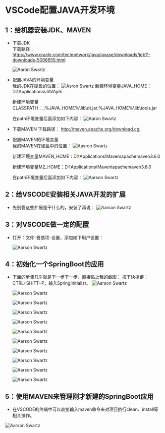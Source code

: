 # VSCode配置JAVA开发环境
## 1：给机器安装JDK、MAVEN
* 下载JDK  <br>
下载路径：https://www.oracle.com/technetwork/java/javase/downloads/jdk11-downloads-5066655.html

    ![Aaron Swartz](https://github.com/Naylor55/MarkDownImages/raw/master/VSCode%E9%85%8D%E7%BD%AEJAVA%E5%BC%80%E5%8F%91%E7%8E%AF%E5%A2%83/downloadJDK.png)

* 配置JAVA的环境变量 <br>
我的JDK在硬盘的位置：
     ![Asron Swartz](https://github.com/Naylor55/MarkDownImages/raw/master/VSCode%E9%85%8D%E7%BD%AEJAVA%E5%BC%80%E5%8F%91%E7%8E%AF%E5%A2%83/jdkpath.png)
    新建环境变量JAVA_HOME：D:\Applications\JAVAjdk

    新建环境变量CLASSPATH：.;%JAVA_HOME%\lib\dt.jar;%JAVA_HOME%\lib\tools.jar

    在path环境变量后面添加如下内容：
    ![Aaron Swartz](https://github.com/Naylor55/MarkDownImages/raw/master/VSCode%E9%85%8D%E7%BD%AEJAVA%E5%BC%80%E5%8F%91%E7%8E%AF%E5%A2%83/javapath.jpg)
* 下载MAVEN
    下载路径：
    http://maven.apache.org/download.cgi

* 配置MAVEN的环境变量 <br>
    我的MAVEN在硬盘中的位置：
    ![Aasron Swartz](https://github.com/Naylor55/MarkDownImages/raw/master/VSCode%E9%85%8D%E7%BD%AEJAVA%E5%BC%80%E5%8F%91%E7%8E%AF%E5%A2%83/mavenWindowsPath.png)

    新建环境变量MAVEN_HOME：D:\Applications\Maven\apachemaven3.6.0

    新建环境变量M2_HOME：D:\Applications\Maven\apachemaven3.6.0

    在path环境变量后面添加如下内容：
    ![Aarson Swartz](https://github.com/Naylor55/MarkDownImages/raw/master/VSCode%E9%85%8D%E7%BD%AEJAVA%E5%BC%80%E5%8F%91%E7%8E%AF%E5%A2%83/mavenPath.jpg)
    

## 2：给VSCODE安装相关JAVA开发的扩展
* 先别管这些扩展是干什么的，安装了再说：
    ![Aarson Swartz](https://github.com/Naylor55/MarkDownImages/raw/master/VSCode%E9%85%8D%E7%BD%AEJAVA%E5%BC%80%E5%8F%91%E7%8E%AF%E5%A2%83/vsCodeJavaExtensions.jpg)
    


## 3：对VSCODE做一定的配置
* 打开：文件-首选项-设置，添加如下用户设置：

    ![Aarson Swartz](https://github.com/Naylor55/MarkDownImages/raw/master/VSCode%E9%85%8D%E7%BD%AEJAVA%E5%BC%80%E5%8F%91%E7%8E%AF%E5%A2%83/vscodeJavaMavenConfig.png)
## 4：初始化一个SpringBoot的应用
* 下面的步骤几乎就是下一步下一步，直接贴上我的截图：
    按下快捷键：CTRL+SHIFT+P，输入SpringInitializr。
     ![Aarson Swartz](https://github.com/Naylor55/MarkDownImages/raw/master/VSCode%E9%85%8D%E7%BD%AEJAVA%E5%BC%80%E5%8F%91%E7%8E%AF%E5%A2%83/createSpringBoot01.png)

     ![Aarson Swartz](https://github.com/Naylor55/MarkDownImages/raw/master/VSCode%E9%85%8D%E7%BD%AEJAVA%E5%BC%80%E5%8F%91%E7%8E%AF%E5%A2%83/createSpringBoot02.png)

     ![Aarson Swartz](https://github.com/Naylor55/MarkDownImages/raw/master/VSCode%E9%85%8D%E7%BD%AEJAVA%E5%BC%80%E5%8F%91%E7%8E%AF%E5%A2%83/createSpringBoot03.png)

     ![Aarson Swartz](https://github.com/Naylor55/MarkDownImages/raw/master/VSCode%E9%85%8D%E7%BD%AEJAVA%E5%BC%80%E5%8F%91%E7%8E%AF%E5%A2%83/createSpringBoot04.png)

     ![Aarson Swartz](https://github.com/Naylor55/MarkDownImages/raw/master/VSCode%E9%85%8D%E7%BD%AEJAVA%E5%BC%80%E5%8F%91%E7%8E%AF%E5%A2%83/createSpringBoot07.png)

     ![Aarson Swartz](https://github.com/Naylor55/MarkDownImages/raw/master/VSCode%E9%85%8D%E7%BD%AEJAVA%E5%BC%80%E5%8F%91%E7%8E%AF%E5%A2%83/createSpringBoot08.png)

     ![Aarson Swartz](https://github.com/Naylor55/MarkDownImages/raw/master/VSCode%E9%85%8D%E7%BD%AEJAVA%E5%BC%80%E5%8F%91%E7%8E%AF%E5%A2%83/createSpringBoot09.png)

     ![Aarson Swartz](https://github.com/Naylor55/MarkDownImages/raw/master/VSCode%E9%85%8D%E7%BD%AEJAVA%E5%BC%80%E5%8F%91%E7%8E%AF%E5%A2%83/createSpringBoot10.png)

     ![Aarson Swartz](https://github.com/Naylor55/MarkDownImages/raw/master/VSCode%E9%85%8D%E7%BD%AEJAVA%E5%BC%80%E5%8F%91%E7%8E%AF%E5%A2%83/createSpringBoot11.png)

     ![Aarson Swartz](https://github.com/Naylor55/MarkDownImages/raw/master/VSCode%E9%85%8D%E7%BD%AEJAVA%E5%BC%80%E5%8F%91%E7%8E%AF%E5%A2%83/createSpringBoot12.png)

     ![Aarson Swartz](https://github.com/Naylor55/MarkDownImages/raw/master/VSCode%E9%85%8D%E7%BD%AEJAVA%E5%BC%80%E5%8F%91%E7%8E%AF%E5%A2%83/createSpringBoot13.png)
     

## 5：使用MAVEN来管理刚才新建的SpringBoot应用

* 在VSCODE的终端中可以直接输入maven命令来对项目执行clean、install等相关操作。

![Aarson Swartz](https://github.com/Naylor55/MarkDownImages/raw/master/VSCode%E9%85%8D%E7%BD%AEJAVA%E5%BC%80%E5%8F%91%E7%8E%AF%E5%A2%83/mvnbuild.png)